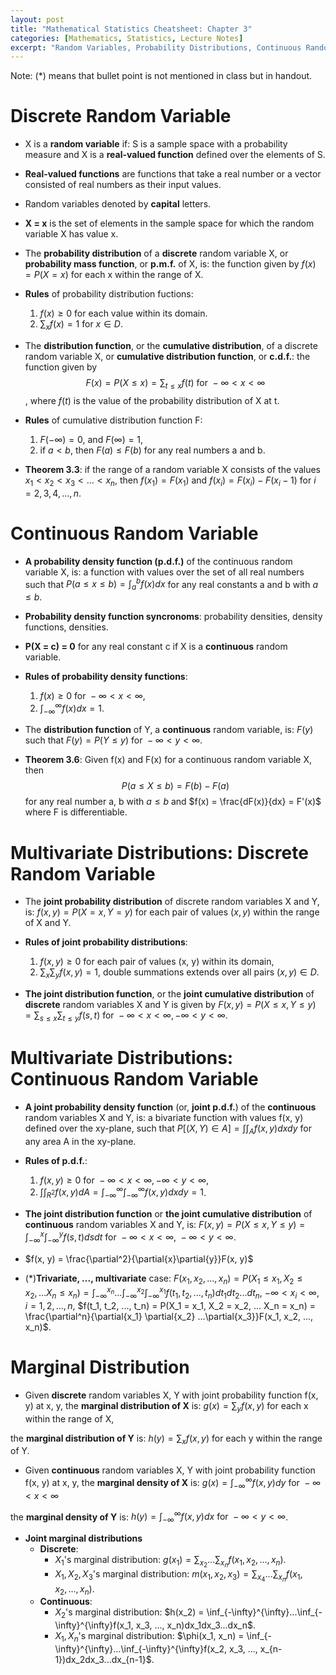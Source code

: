 ```yaml
---
layout: post
title: "Mathematical Statistics Cheatsheet: Chapter 3"
categories: [Mathematics, Statistics, Lecture Notes]
excerpt: "Random Variables, Probability Distributions, Continuous Random Variables, Probability Density Functions, Multivariate Distributions, Marginal Distributions, Conditional Distributions, The Theory in Practice"
---
```


Note: (*) means that bullet point is not mentioned in class but in handout.

# Discrete Random Variable

- X is a **random variable** if: S is a sample space with a probability measure and X is a **real-valued function** defined over the elements of S.

- **Real-valued functions** are functions that take a real number or a vector consisted of real numbers as their input values.

- Random variables denoted by **capital** letters.

- **X = x** is the set of elements in the sample space for which the random variable X has value x.

- The **probability distribution** of a **discrete** random variable X, or **probability mass function**, or **p.m.f.** of X, is: the function given by $f(x) = P(X = x)$ for each x within the range of X.

- **Rules** of probability distribution fuctions:
    1. $f(x) \geq 0$ for each value within its domain.
    2. $\sum_{x}f(x) = 1$ for $x \in D$.

- The **distribution function**, or the **cumulative distribution**, of a discrete random variable X, or **cumulative distribution function**, or **c.d.f.**: the function given by $$F(x) = P(X \leq x) = \sum_{t \leq x}f(t) \text{ for } -\infty < x < \infty$$, where $f(t)$ is the value of the probability distribution of X at t.

- **Rules** of cumulative distribution function F:
    1. $F(-\infty) = 0$, and $F(\infty) = 1$,
    2. if $a < b$, then $F(a) \leq F(b)$ for any real numbers a and b.

- **Theorem 3.3**: if the range of a random variable X consists of the values $x_1 < x_2 < x_3 < ... < x_n$, then $f(x_1) = F(x_1)$ and $f(x_i) = F(x_i) - F(x_i-1) \text{ for } i = 2, 3, 4, ..., n$.

# Continuous Random Variable

- **A probability density function (p.d.f.)** of the continuous random variable X, is: a function with values over the set of all real numbers such that $P(a \leq x \leq b) = \int_{a}^{b}f(x)dx$ for any real constants a and b with $a \leq b$.

- **Probability density function syncronoms**: probability densities, density functions, densities.

- **P(X = c) = 0** for any real constant c if X is a **continuous** random variable.

- **Rules of probability density functions**: 
    1. $f(x) \geq 0 \text{ for } -\infty < x < \infty$,
    2. $\int_{-\infty}^{\infty}f(x)dx = 1$.

- The **distribution function** of Y, a **continuous** random variable, is: $F(y)$ such that $F(y)= P(Y \leq y) \text{ for } −\infty < y  < \infty$.

- **Theorem 3.6**: Given f(x) and F(x) for a continuous random variable X, then $$P(a \leq X \leq b) = F(b) - F(a)$$ for any real number a, b with $a \leq b$ and $f(x) = \frac{dF(x)}{dx} = F'(x)$ where F is differentiable.

# Multivariate Distributions: Discrete Random Variable

- The **joint probability distribution** of discrete random variables X and Y, is: $f(x, y) = P(X = x, Y = y)$ for each pair of values $(x, y)$ within the range of X and Y.

- **Rules of joint probability distributions**:
    1. $f(x, y) \geq 0$ for each pair of values (x, y) within its domain,
    2. $\sum_{x} \sum_{y} f(x, y) = 1$, double summations extends over all pairs $(x, y) \in D$.

- **The joint distribution function**, or the **joint cumulative distribution** of **discrete** random variables X and Y is given by $F(x, y) = P(X \leq x, Y \leq y) = \sum_{s \leq x} \sum_{t \leq y} f(s, t) \text{ for } -\infty < x < \infty, -\infty < y < \infty$.

# Multivariate Distributions: Continuous Random Variable

- **A joint probability density function** (or, **joint p.d.f.**) of the **continuous** random variables X and Y, is: a bivariate function with values f(x, y) defined over the xy-plane, such that $P[(X, Y) \in A] = \int \int_{A} f(x, y)dxdy$ for any area A in the xy-plane.

- **Rules of p.d.f.**:
    1. $f(x, y) \geq 0 \text{ for } -\infty < x < \infty, -\infty < y < \infty$,
    2. $\int \int_{R^2}f(x, y)dA = \int_{-\infty}^{\infty} \int_{-\infty}^{\infty} f(x, y)dxdy = 1$.

- **The joint distribution function** or **the joint cumulative distribution** of **continuous** random variables X and Y, is: $F(x, y) = P(X \leq x, Y \leq y) = \int_{-\infty}^{x} \int_{-\infty}^{y} f(s, t)dsdt \text{ for } -\infty < x < \infty \text{, } -\infty < y < \infty$.

- $f(x, y) = \frac{\partial^2}{\partial{x}\partial{y}}F(x, y)$

- (*)**Trivariate, ..., multivariate** case: $F(x_1, x_2, ..., x_n) = P(X_1 \leq x_1, X_2 \leq x_2, ... X_n \leq x_n) = \int_{-\infty}^{x_n} ... \int_{-\infty}^{x_2} \int_{-\infty}^{x_1}f(t_1, t_2, ..., t_n)dt_1dt_2...dt_n$, $-\infty < x_i < \infty$, $i = 1, 2, ..., n$, $f(t_1, t_2, ..., t_n) = P(X_1 = x_1, X_2 = x_2, ... X_n = x_n) = \frac{\partial^n}{\partial{x_1} \partial{x_2} ...\partial{x_3}}F(x_1, x_2, ..., x_n)$.

# Marginal Distribution

- Given **discrete** random variables X, Y with joint probability function f(x, y) at x, y, the **marginal distribution of X** is: $g(x) = \sum_{y}f(x, y)$ for each x within the range of X, 

the **marginal distribution of Y** is: $h(y) = \sum_{x}f(x, y)$ for each y within the range of Y.

- Given **continuous** random variables X, Y with joint probability function f(x, y) at x, y, the **marginal density of X** is: $g(x)=\int_{-\infty}^{\infty}f(x,y)dy \text{ for } -\infty < x < \infty$

the **marginal density of Y** is: $h(y) = \int_{-\infty}^{\infty}f(x,y)dx \text{ for } -\infty < y < \infty$.

- **Joint marginal distributions**
    - **Discrete**: 
        - $X_1$'s marginal distribution: $g(x_1) = \sum_{x_2}...\sum_{x_n}f(x_1, x_2, ..., x_n)$.
        - $X_1, X_2, X_3$'s marginal distribution: $m(x_1, x_2, x_3) = \sum_{x_4}...\sum_{x_n}f(x_1, x_2, ..., x_n)$.
    - **Continuous**:
        - $X_2$'s marginal distribution: $h(x_2) = \inf_{-\infty}^{\infty}...\inf_{-\infty}^{\infty}f(x_1, x_3, ..., x_n)dx_1dx_3...dx_n$.
        - $X_1, X_n$'s marginal distribution: $\phi(x_1, x_n) = \inf_{-\infty}^{\infty}...\inf_{-\infty}^{\infty}f(x_2, x_3, ..., x_{n-1})dx_2dx_3...dx_{n-1}$.